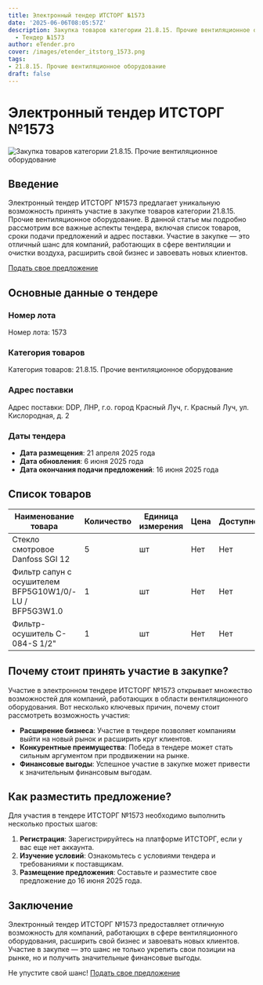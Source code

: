 ```yaml
---
title: Электронный тендер ИТСТОРГ №1573
date: '2025-06-06T08:05:57Z'
description: Закупка товаров категории 21.8.15. Прочие вентиляционное оборудование
  - Тендер №1573
author: eTender.pro
cover: /images/etender_itstorg_1573.png
tags:
- 21.8.15. Прочие вентиляционное оборудование
draft: false
---
```


# Электронный тендер ИТСТОРГ №1573

![Закупка товаров категории 21.8.15. Прочие вентиляционное оборудование](/images/etender_itstorg_1573.png)

## Введение

Электронный тендер ИТСТОРГ №1573 предлагает уникальную возможность принять участие в закупке товаров категории 21.8.15. Прочие вентиляционное оборудование. В данной статье мы подробно рассмотрим все важные аспекты тендера, включая список товаров, сроки подачи предложений и адрес поставки. Участие в закупке — это отличный шанс для компаний, работающих в сфере вентиляции и очистки воздуха, расширить свой бизнес и завоевать новых клиентов.

[Подать свое предложение](https://itstorg.ru/tender-1573?utm_source=etender)

## Основные данные о тендере

### Номер лота
Номер лота: 1573

### Категория товаров
Категория товаров: 21.8.15. Прочие вентиляционное оборудование

### Адрес поставки
Адрес поставки: DDP, ЛНР, г.о. город Красный Луч, г. Красный Луч, ул. Кислородная, д. 2

### Даты тендера
- **Дата размещения**: 21 апреля 2025 года
- **Дата обновления**: 6 июня 2025 года
- **Дата окончания подачи предложений**: 16 июня 2025 года

## Список товаров

| Наименование товара                                                                 | Количество | Единица измерения | Цена | Доступно |
|-----------------------------------------------------------------------------------|------------|------------------|------|----------|
| Стекло смотровое Danfoss SGI 12                                                   | 5          | шт               | Нет  | Нет      |
| Фильтр сапун с осушителем BFP5G10W1/0/-LU / BFP5G3W1.0                           | 1          | шт               | Нет  | Нет      |
| Фильтр-осушитель C-084-S 1/2"                                                     | 1          | шт               | Нет  | Нет      |

## Почему стоит принять участие в закупке?

Участие в электронном тендере ИТСТОРГ №1573 открывает множество возможностей для компаний, работающих в области вентиляционного оборудования. Вот несколько ключевых причин, почему стоит рассмотреть возможность участия:

- **Расширение бизнеса**: Участие в тендере позволяет компаниям выйти на новый рынок и расширить круг клиентов.
- **Конкурентные преимущества**: Победа в тендере может стать сильным аргументом при продвижении на рынке.
- **Финансовые выгоды**: Успешное участие в закупке может привести к значительным финансовым выгодам.

## Как разместить предложение?

Для участия в тендере ИТСТОРГ №1573 необходимо выполнить несколько простых шагов:

1. **Регистрация**: Зарегистрируйтесь на платформе ИТСТОРГ, если у вас еще нет аккаунта.
2. **Изучение условий**: Ознакомьтесь с условиями тендера и требованиями к поставщикам.
3. **Размещение предложения**: Составьте и разместите свое предложение до 16 июня 2025 года.

## Заключение

Электронный тендер ИТСТОРГ №1573 предоставляет отличную возможность для компаний, работающих в сфере вентиляционного оборудования, расширить свой бизнес и завоевать новых клиентов. Участие в закупке — это шанс не только укрепить свои позиции на рынке, но и получить значительные финансовые выгоды.

Не упустите свой шанс! [Подать свое предложение](https://itstorg.ru/tender-1573?utm_source=etender)
